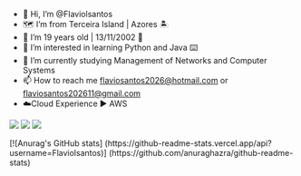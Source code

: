- 👋 Hi, I’m @Flaviolsantos
- 🗺️ I’m from Terceira Island | Azores 🏝️
- 📆 I’m 19 years old | 13/11/2002 🎂
- 👀 I’m interested in learning Python and Java ⌨️
- 📖 I’m currently studying Management of Networks and Computer Systems
- 📫 How to reach me flaviosantos2026@hotmail.com or flaviosantos202611@gmail.com
- ☁️Cloud Experience ▶️ AWS
<div> 
  <a href = "mailto:flaviosantos2026@hotmail.com"><img src="https://img.shields.io/badge/-Outlook-%23333?style=for-the-badge&logo=Outlook&logoColor=white" target="_blank"></a>
   <a href = "mailto:flaviosantos202611@gmail.com"><img src="https://img.shields.io/badge/-Gmail-%23333?style=for-the-badge&logo=gmail&logoColor=white" target="_blank"></a>
  <a href="https://www.linkedin.com/in/fl%C3%A1vio-santos-1333b422b/" target="_blank"><img src="https://img.shields.io/badge/-LinkedIn-%230077B5?style=for-the-badge&logo=linkedin&logoColor=white" target="_blank"></a> 
   <p> </p>
[![Anurag's GitHub stats] (https://github-readme-stats.vercel.app/api?username=Flaviolsantos)] (https://github.com/anuraghazra/github-readme-stats)



<!---
Flaviolsantos/Flaviolsantos is a ✨ special ✨ repository because its `README.md` (this file) appears on your GitHub profile.
You can click the Preview link to take a look at your changes.
--->

